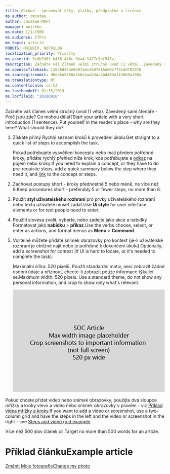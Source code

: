 ```yaml
---
title: Obchod - spravovat účty, platby, předplatné a licence
ms.author: cmcatee
author: cmcatee-MSFT
manager: mnirkhe
ms.date: 1/1/1900
ms.audience: ITPro
ms.topic: article
ROBOTS: NOINDEX, NOFOLLOW
localization_priority: Priority
ms.assetid: 5cdb7d8f-b456-446c-9ba4-1427c9bf545a
description: Začněte váš článek velmi stručný úvod (1 věta). Zavedený sami čtenáře - Proč jsou zde? Co mohou dělat?
ms.openlocfilehash: 13828d443e0d97adcd9d7d16e00c774cdd70297b
ms.sourcegitcommit: d6ea5e9458a2b8ceaab3ac4bd483e1130b9a398a
ms.translationtype: MT
ms.contentlocale: cs-CZ
ms.lasthandoff: 01/15/2019
ms.locfileid: "28280918"
---
```

<span data-ttu-id="6d9d2-p102">Začněte váš článek velmi stručný úvod (1 věta). Zavedený sami čtenáře - Proč jsou zde? Co mohou dělat?</span><span class="sxs-lookup"><span data-stu-id="6d9d2-p102">Start your article with a very short introduction (1 sentence). Put yourself in the reader's place - why are they here? What should they do?</span></span> 
  
1. <span data-ttu-id="6d9d2-108">Získáte přímý Rychlý seznam kroků k provedení úkolu.</span><span class="sxs-lookup"><span data-stu-id="6d9d2-108">Get straight to a quick list of steps to accomplish the task.</span></span>
    
    <span data-ttu-id="6d9d2-109">Pokud potřebujete vysvětlení konceptu nebo mají předem potřebné kroky, přidáte rychlý přehled níže krok, kde potřebujete a [odkaz](https://support.office.com/article/f37e7984-cf03-4fde-92d3-82970d7e241b.aspx) na pojem nebo kroky.</span><span class="sxs-lookup"><span data-stu-id="6d9d2-109">If you need to explain a concept, or they have to do pre-requisite steps, add a quick summary below the step where they need it, and [link](https://support.office.com/article/f37e7984-cf03-4fde-92d3-82970d7e241b.aspx) to the concept or steps.</span></span> 
    
2. <span data-ttu-id="6d9d2-110">Zachovat postupy short - kroky přednostně 5 nebo méně, ne více než 8.</span><span class="sxs-lookup"><span data-stu-id="6d9d2-110">Keep procedures short - preferably 5 or fewer steps, no more than 8.</span></span>
    
3. <span data-ttu-id="6d9d2-111">Použít **styl uživatelského rozhraní** pro prvky uživatelského rozhraní nebo textu uživatelé muset zadat.</span><span class="sxs-lookup"><span data-stu-id="6d9d2-111">Use **Ui style** for user interface elements or for text people need to enter.</span></span> 
    
4. <span data-ttu-id="6d9d2-112">Použití slovesa zvolit, vyberte, nebo zadejte jako akce a nabídky Formátovat jako **nabídku** \> **příkaz**.</span><span class="sxs-lookup"><span data-stu-id="6d9d2-112">Use the verbs choose, select, or enter as actions, and format menus as **Menu** \> **Command**.</span></span>
    
5. <span data-ttu-id="6d9d2-113">Volitelně můžete přidáte snímek obrazovky pro kontext (je-li uživatelské rozhraní je obtížné najít nebo je potřebné k dokončení úkolu).</span><span class="sxs-lookup"><span data-stu-id="6d9d2-113">Optionally, add a screenshot for context (if UI is hard to locate, or it's needed to complete the task).</span></span>
    
    <span data-ttu-id="6d9d2-p103">Maximální šířka: 520 pixelů. Použít standardní motiv, není zobrazit žádné osobní údaje a oříznout, chcete-li zobrazit pouze informace týkající se.</span><span class="sxs-lookup"><span data-stu-id="6d9d2-p103">Maximum width: 520 pixels. Use a standard theme, do not show any personal information, and crop to show only what's relevant.</span></span> 
    
    ![-Maximální šířka SOC článku díla představuje 520 pixelů](media/7d43d3be-8658-4a5b-aa15-ed62a47a2b24.png)
  
<span data-ttu-id="6d9d2-117">Pokud chcete přidat video nebo snímek obrazovky, použijte dva sloupce mřížky a kroky vlevo a video nebo snímek obrazovky v pravém - viz [Příklad videa mřížky a kroky](https://support.office.com/article/14ce8e82-efa0-47f5-bb84-94f078db3dae.aspx).</span><span class="sxs-lookup"><span data-stu-id="6d9d2-117">If you want to add a video or screenshot, use a two-column grid and have the steps in the left and the video or screenshot in the right - see [Steps and video grid example](https://support.office.com/article/14ce8e82-efa0-47f5-bb84-94f078db3dae.aspx).</span></span> 
  
<span data-ttu-id="6d9d2-118">Více než 500 slov článek cíl.</span><span class="sxs-lookup"><span data-stu-id="6d9d2-118">Target no more than 500 words for an article.</span></span>
  
# <a name="example-article"></a><span data-ttu-id="6d9d2-119">Příklad článku</span><span class="sxs-lookup"><span data-stu-id="6d9d2-119">Example article</span></span>

[<span data-ttu-id="6d9d2-120">Změnit Moje fotografie</span><span class="sxs-lookup"><span data-stu-id="6d9d2-120">Change my photo</span></span>](https://support.office.com/article/555376e0-1fca-49ba-8434-307a0525c767.aspx)
  

